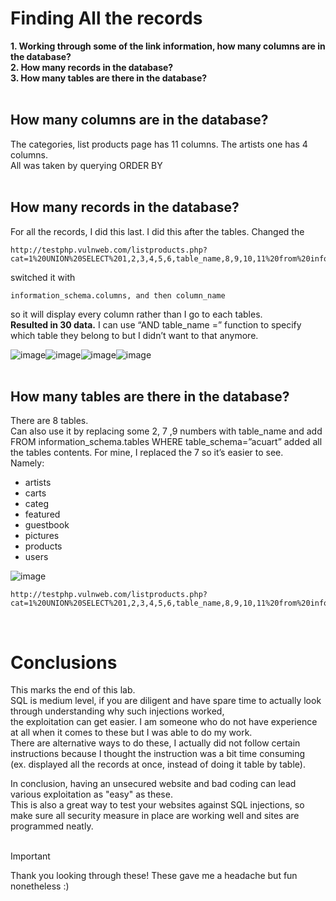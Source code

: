 # Finding All the records
<b> 
1. Working through some of the link information, how many columns are in the database?<br />
2. How many records in the database? <br />
3. How many tables are there in the database? </b>
<br /><br />

## How many columns are in the database?
The categories, list products page has 11 columns. The artists one has 4 columns. <br />
All was taken by querying ORDER BY <br /><br />


## How many records in the database? <br />
For all the records, I did this last. I did this after the tables. Changed the
```
http://testphp.vulnweb.com/listproducts.php?cat=1%20UNION%20SELECT%201,2,3,4,5,6,table_name,8,9,10,11%20from%20information_schema.tables%20where%20table_schema=%27acuart%27
```
switched it with 
```
information_schema.columns, and then column_name
```
so it will display every column rather than I go to each tables.<br />
<b>Resulted in 30 data.</b>  I can use “AND table_name =”   function to specify which table they belong to but I didn’t want to that anymore. <br />

![image](https://github.com/user-attachments/assets/20b91d2b-4ad9-4fd3-bb3f-88b8acf08344)![image](https://github.com/user-attachments/assets/5fe72519-a8a2-4c99-b280-ea0b0160f17c)![image](https://github.com/user-attachments/assets/34d1e2d1-36a1-4cc3-90a6-11dc9c539be7)![image](https://github.com/user-attachments/assets/03b8a9ec-359e-4b60-95c6-a338cb0529ff) <br /><br />

## How many tables are there in the database? </b>
There are 8 tables. <br />
Can also use it by replacing some 2, 7 ,9 numbers with table_name and add FROM information_schema.tables WHERE table_schema=”acuart” 
added all the tables contents. For mine, I replaced the 7 so it’s easier to see. <br />
Namely:
<ul>
  <li>artists</li>
  <li>carts</li>
  <li>categ</li> 
  <li>featured</li>
  <li>guestbook</li>
  <li>pictures</li>
  <li>products</li>
  <li>users</li>
</ul>


![image](https://github.com/user-attachments/assets/7f021dcf-85e2-4eaa-8274-e93308f29225)

```
http://testphp.vulnweb.com/listproducts.php?cat=1%20UNION%20SELECT%201,2,3,4,5,6,table_name,8,9,10,11%20from%20information_schema.tables%20where%20table_schema=%27acuart%27
```

<br />

# Conclusions
This marks the end of this lab. <br />
SQL is medium level, if you are diligent and have spare time to actually look through understanding why such injections worked, <br />
the exploitation can get easier. I am someone who do not have experience at all when it comes to these but I was able to do my work. <br />
There are alternative ways to do these, I actually did not follow certain instructions because I thought the instruction was a bit time consuming <br />
(ex. displayed all the records at once, instead of doing it table by table).<br />

In conclusion, having an unsecured website and bad coding can lead various exploitation as "easy" as these. <br />
This is also a great way to test your websites against SQL injections, so make sure all security measure in place are working well and sites are programmed neatly.<br /><br />



>[!Important]
>Thank you looking through these! These gave me a headache but fun nonetheless :)
